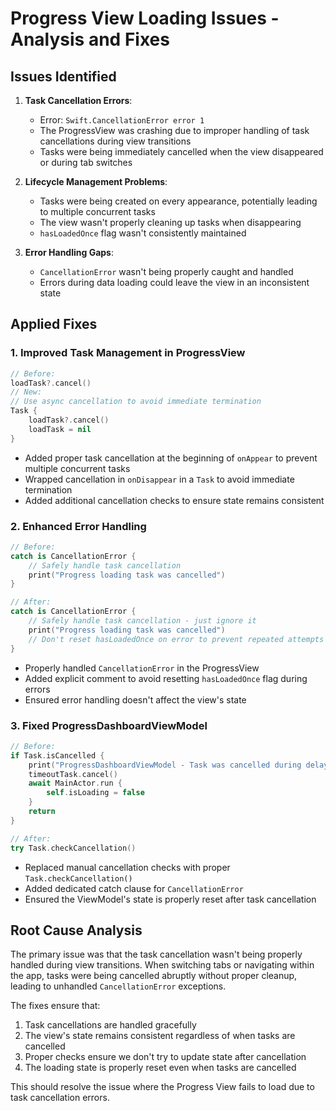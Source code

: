 # Progress View Loading Issues - Analysis and Fixes

## Issues Identified

1. **Task Cancellation Errors**:

   - Error: `Swift.CancellationError error 1`
   - The ProgressView was crashing due to improper handling of task cancellations during view transitions
   - Tasks were being immediately cancelled when the view disappeared or during tab switches

2. **Lifecycle Management Problems**:

   - Tasks were being created on every appearance, potentially leading to multiple concurrent tasks
   - The view wasn't properly cleaning up tasks when disappearing
   - `hasLoadedOnce` flag wasn't consistently maintained

3. **Error Handling Gaps**:
   - `CancellationError` wasn't being properly caught and handled
   - Errors during data loading could leave the view in an inconsistent state

## Applied Fixes

### 1. Improved Task Management in ProgressView

```swift
// Before:
loadTask?.cancel()
// New:
// Use async cancellation to avoid immediate termination
Task {
    loadTask?.cancel()
    loadTask = nil
}
```

- Added proper task cancellation at the beginning of `onAppear` to prevent multiple concurrent tasks
- Wrapped cancellation in `onDisappear` in a `Task` to avoid immediate termination
- Added additional cancellation checks to ensure state remains consistent

### 2. Enhanced Error Handling

```swift
// Before:
catch is CancellationError {
    // Safely handle task cancellation
    print("Progress loading task was cancelled")
}

// After:
catch is CancellationError {
    // Safely handle task cancellation - just ignore it
    print("Progress loading task was cancelled")
    // Don't reset hasLoadedOnce on error to prevent repeated attempts
}
```

- Properly handled `CancellationError` in the ProgressView
- Added explicit comment to avoid resetting `hasLoadedOnce` flag during errors
- Ensured error handling doesn't affect the view's state

### 3. Fixed ProgressDashboardViewModel

```swift
// Before:
if Task.isCancelled {
    print("ProgressDashboardViewModel - Task was cancelled during delay")
    timeoutTask.cancel()
    await MainActor.run {
        self.isLoading = false
    }
    return
}

// After:
try Task.checkCancellation()
```

- Replaced manual cancellation checks with proper `Task.checkCancellation()`
- Added dedicated catch clause for `CancellationError`
- Ensured the ViewModel's state is properly reset after task cancellation

## Root Cause Analysis

The primary issue was that the task cancellation wasn't being properly handled during view transitions. When switching tabs or navigating within the app, tasks were being cancelled abruptly without proper cleanup, leading to unhandled `CancellationError` exceptions.

The fixes ensure that:

1. Task cancellations are handled gracefully
2. The view's state remains consistent regardless of when tasks are cancelled
3. Proper checks ensure we don't try to update state after cancellation
4. The loading state is properly reset even when tasks are cancelled

This should resolve the issue where the Progress View fails to load due to task cancellation errors.
